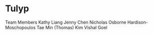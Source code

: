 # Tulyp 

Team Members
Kathy Liang	
Jenny Chen
Nicholas Osborne Hardison-Moschopoulos
Tae Min (Thomas) Kim
Vishal Goel						
